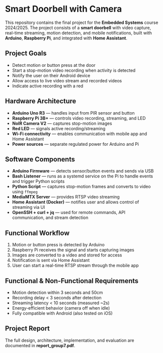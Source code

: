 # Smart Doorbell with Camera

This repository contains the final project for the **Embedded Systems** course 2024/2025. The project consists of a **smart doorbell** with video capture, real-time streaming, motion detection, and mobile notifications, built with **Arduino**, **Raspberry Pi**, and integrated with **Home Assistant**.

## Project Goals

- Detect motion or button press at the door
- Start a stop-motion video recording when activity is detected
- Notify the user on their Android device
- Allow access to live video stream and recorded videos
- Indicate active recording with a red

## Hardware Architecture

- **Arduino Uno R3** — handles input from PIR sensor and button
- **Raspberry Pi 3B+** — controls video recording, streaming, and LED
- **NoIR Camera V2** — captures stop-motion images
- **Red LED** — signals active recording/streaming
- **Wi-Fi connectivity** — enables communication with mobile app and Home Assistant
- **Power sources** — separate regulated power for Arduino and Pi

## Software Components

- **Arduino Firmware** — detects sensor/button events and sends via USB
- **Bash Listener** — runs as a systemd service on the Pi to handle events and trigger Python scripts
- **Python Script** — captures stop-motion frames and converts to video using `ffmpeg`
- **MediaMTX Server** — provides RTSP video streaming
- **Home Assistant (Docker)** — notifies user and allows control of streaming via UI
- **OpenSSH + curl + jq** — used for remote commands, API communication, and stream detection

## Functional Workflow

1. Motion or button press is detected by Arduino  
2. Raspberry Pi receives the signal and starts capturing images  
3. Images are converted to a video and stored for access  
4. Notification is sent via Home Assistant  
5. User can start a real-time RTSP stream through the mobile app  

## Functional & Non-Functional Requirements

- Motion detection within 3 seconds and 50cm
- Recording delay < 3 seconds after detection
- Streaming latency < 10 seconds (measured ~2s)
- Energy-efficient behavior (camera off when idle)
- Fully compatible with Android (also tested on iOS)


## Project Report

The full design, architecture, implementation, and evaluation are documented in **report_group7.pdf**.


